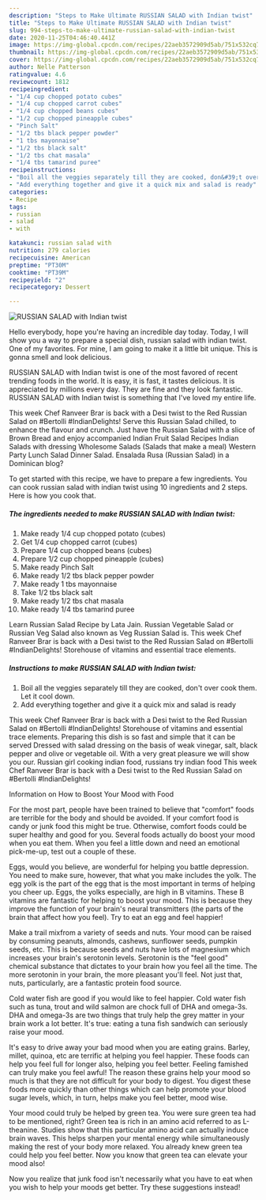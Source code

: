 ```yaml
---
description: "Steps to Make Ultimate RUSSIAN SALAD with Indian twist"
title: "Steps to Make Ultimate RUSSIAN SALAD with Indian twist"
slug: 994-steps-to-make-ultimate-russian-salad-with-indian-twist
date: 2020-11-25T04:46:40.441Z
image: https://img-global.cpcdn.com/recipes/22aeb3572909d5ab/751x532cq70/russian-salad-with-indian-twist-recipe-main-photo.jpg
thumbnail: https://img-global.cpcdn.com/recipes/22aeb3572909d5ab/751x532cq70/russian-salad-with-indian-twist-recipe-main-photo.jpg
cover: https://img-global.cpcdn.com/recipes/22aeb3572909d5ab/751x532cq70/russian-salad-with-indian-twist-recipe-main-photo.jpg
author: Nelle Patterson
ratingvalue: 4.6
reviewcount: 1812
recipeingredient:
- "1/4 cup chopped potato cubes"
- "1/4 cup chopped carrot cubes"
- "1/4 cup chopped beans cubes"
- "1/2 cup chopped pineapple cubes"
- "Pinch Salt"
- "1/2 tbs black pepper powder"
- "1 tbs mayonnaise"
- "1/2 tbs black salt"
- "1/2 tbs chat masala"
- "1/4 tbs tamarind puree"
recipeinstructions:
- "Boil all the veggies separately till they are cooked, don&#39;t over cook them. Let it cool down."
- "Add everything together and give it a quick mix and salad is ready"
categories:
- Recipe
tags:
- russian
- salad
- with

katakunci: russian salad with 
nutrition: 279 calories
recipecuisine: American
preptime: "PT30M"
cooktime: "PT39M"
recipeyield: "2"
recipecategory: Dessert

---
```



![RUSSIAN SALAD with Indian twist](https://img-global.cpcdn.com/recipes/22aeb3572909d5ab/751x532cq70/russian-salad-with-indian-twist-recipe-main-photo.jpg)

Hello everybody, hope you're having an incredible day today. Today, I will show you a way to prepare a special dish, russian salad with indian twist. One of my favorites. For mine, I am going to make it a little bit unique. This is gonna smell and look delicious.

RUSSIAN SALAD with Indian twist is one of the most favored of recent trending foods in the world. It is easy, it is fast, it tastes delicious. It is appreciated by millions every day. They are fine and they look fantastic. RUSSIAN SALAD with Indian twist is something that I've loved my entire life.

This week Chef Ranveer Brar is back with a Desi twist to the Red Russian Salad on #Bertolli #IndianDelights! Serve this Russian Salad chilled, to enhance the flavour and crunch. Just have the Russian Salad with a slice of Brown Bread and enjoy accompanied Indian Fruit Salad Recipes Indian Salads with dressing Wholesome Salads (Salads that make a meal) Western Party Lunch Salad Dinner Salad. Ensalada Rusa (Russian Salad) in a Dominican blog?


To get started with this recipe, we have to prepare a few ingredients. You can cook russian salad with indian twist using 10 ingredients and 2 steps. Here is how you cook that.

<!--inarticleads1-->

##### The ingredients needed to make RUSSIAN SALAD with Indian twist:

1. Make ready 1/4 cup chopped potato (cubes)
1. Get 1/4 cup chopped carrot (cubes)
1. Prepare 1/4 cup chopped beans (cubes)
1. Prepare 1/2 cup chopped pineapple (cubes)
1. Make ready Pinch Salt
1. Make ready 1/2 tbs black pepper powder
1. Make ready 1 tbs mayonnaise
1. Take 1/2 tbs black salt
1. Make ready 1/2 tbs chat masala
1. Make ready 1/4 tbs tamarind puree


Learn Russian Salad Recipe by Lata Jain. Russian Vegetable Salad or Russian Veg Salad also known as Veg Russian Salad is. This week Chef Ranveer Brar is back with a Desi twist to the Red Russian Salad on #Bertolli #IndianDelights! Storehouse of vitamins and essential trace elements. 

<!--inarticleads2-->

##### Instructions to make RUSSIAN SALAD with Indian twist:

1. Boil all the veggies separately till they are cooked, don&#39;t over cook them. Let it cool down.
1. Add everything together and give it a quick mix and salad is ready


This week Chef Ranveer Brar is back with a Desi twist to the Red Russian Salad on #Bertolli #IndianDelights! Storehouse of vitamins and essential trace elements. Preparing this dish is so fast and simple that it can be served Dressed with salad dressing on the basis of weak vinegar, salt, black pepper and olive or vegetable oil. With a very great pleasure we will show you our. Russian girl cooking indian food, russians try indian food This week Chef Ranveer Brar is back with a Desi twist to the Red Russian Salad on #Bertolli #IndianDelights! 

Information on How to Boost Your Mood with Food


For the most part, people have been trained to believe that "comfort" foods are terrible for the body and should be avoided. If your comfort food is candy or junk food this might be true. Otherwise, comfort foods could be super healthy and good for you. Several foods actually do boost your mood when you eat them. When you feel a little down and need an emotional pick-me-up, test out a couple of these.

Eggs, would you believe, are wonderful for helping you battle depression. You need to make sure, however, that what you make includes the yolk. The egg yolk is the part of the egg that is the most important in terms of helping you cheer up. Eggs, the yolks especially, are high in B vitamins. These B vitamins are fantastic for helping to boost your mood. This is because they improve the function of your brain's neural transmitters (the parts of the brain that affect how you feel). Try to eat an egg and feel happier!

Make a trail mixfrom a variety of seeds and nuts. Your mood can be raised by consuming peanuts, almonds, cashews, sunflower seeds, pumpkin seeds, etc. This is because seeds and nuts have lots of magnesium which increases your brain's serotonin levels. Serotonin is the "feel good" chemical substance that dictates to your brain how you feel all the time. The more serotonin in your brain, the more pleasant you'll feel. Not just that, nuts, particularly, are a fantastic protein food source.

Cold water fish are good if you would like to feel happier. Cold water fish such as tuna, trout and wild salmon are chock full of DHA and omega-3s. DHA and omega-3s are two things that truly help the grey matter in your brain work a lot better. It's true: eating a tuna fish sandwich can seriously raise your mood. 

It's easy to drive away your bad mood when you are eating grains. Barley, millet, quinoa, etc are terrific at helping you feel happier. These foods can help you feel full for longer also, helping you feel better. Feeling famished can truly make you feel awful! The reason these grains help your mood so much is that they are not difficult for your body to digest. You digest these foods more quickly than other things which can help promote your blood sugar levels, which, in turn, helps make you feel better, mood wise.

Your mood could truly be helped by green tea. You were sure green tea had to be mentioned, right? Green tea is rich in an amino acid referred to as L-theanine. Studies show that this particular amino acid can actually induce brain waves. This helps sharpen your mental energy while simultaneously making the rest of your body more relaxed. You already knew green tea could help you feel better. Now you know that green tea can elevate your mood also!

Now you realize that junk food isn't necessarily what you have to eat when you wish to help your moods get better. Try  these suggestions  instead!

